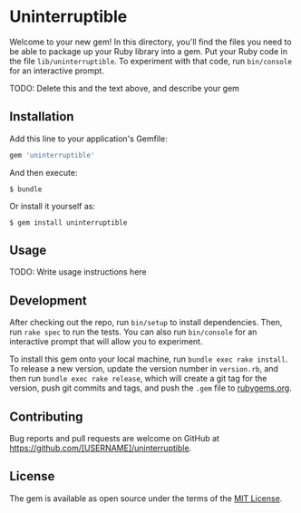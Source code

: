 # Uninterruptible

Welcome to your new gem! In this directory, you'll find the files you need to be able to package up your Ruby library into a gem. Put your Ruby code in the file `lib/uninterruptible`. To experiment with that code, run `bin/console` for an interactive prompt.

TODO: Delete this and the text above, and describe your gem

## Installation

Add this line to your application's Gemfile:

```ruby
gem 'uninterruptible'
```

And then execute:

    $ bundle

Or install it yourself as:

    $ gem install uninterruptible

## Usage

TODO: Write usage instructions here

## Development

After checking out the repo, run `bin/setup` to install dependencies. Then, run `rake spec` to run the tests. You can also run `bin/console` for an interactive prompt that will allow you to experiment.

To install this gem onto your local machine, run `bundle exec rake install`. To release a new version, update the version number in `version.rb`, and then run `bundle exec rake release`, which will create a git tag for the version, push git commits and tags, and push the `.gem` file to [rubygems.org](https://rubygems.org).

## Contributing

Bug reports and pull requests are welcome on GitHub at https://github.com/[USERNAME]/uninterruptible.


## License

The gem is available as open source under the terms of the [MIT License](http://opensource.org/licenses/MIT).

